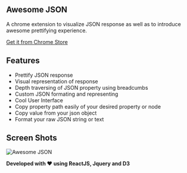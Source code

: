 ## Awesome JSON 
A chrome extension to visualize JSON response as well as to introduce awesome prettifying experience.

[Get it from Chrome Store](https://chrome.google.com/webstore/detail/awesome-json/iemadiahhbebdklepanmkjenfdebfpfe)

## Features
+ Prettify JSON response
+ Visual representation of response
+ Depth traversing of JSON property using breadcumbs
+ Custom JSON formating and representing
+ Cool User Interface
+ Copy property path easily of your desired property or node
+ Copy value from your json object
+ Format your raw JSON string or text

## Screen Shots
![Awesome JSON](https://raw.githubusercontent.com/rbrahul/Awesome-JSON/master/awesome-json-slideshow.gif "Awesome JSON an awesome Chrome extension to assist development")


**Developed with ♥ using ReactJS, Jquery and D3**

